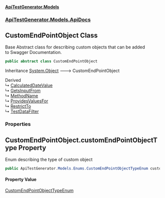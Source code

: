 #### [ApiTestGenerator.Models](ApiTestGenerator.Models.md 'ApiTestGenerator.Models')
### [ApiTestGenerator.Models.ApiDocs](ApiTestGenerator.Models.md#ApiTestGenerator.Models.ApiDocs 'ApiTestGenerator.Models.ApiDocs')

## CustomEndPointObject Class

Base Abstract class for describing custom objects that can be added  
to Swagger Documentation.

```csharp
public abstract class CustomEndPointObject
```

Inheritance [System.Object](https://docs.microsoft.com/en-us/dotnet/api/System.Object 'System.Object') &#129106; CustomEndPointObject

Derived  
&#8627; [CalculatedDateValue](CalculatedDateValue.md 'ApiTestGenerator.Models.ApiDocs.CalculatedDateValue')  
&#8627; [GetsInputFrom](GetsInputFrom.md 'ApiTestGenerator.Models.ApiDocs.GetsInputFrom')  
&#8627; [MethodName](MethodName.md 'ApiTestGenerator.Models.ApiDocs.MethodName')  
&#8627; [ProvidesValuesFor](ProvidesValuesFor.md 'ApiTestGenerator.Models.ApiDocs.ProvidesValuesFor')  
&#8627; [RestrictTo](RestrictTo.md 'ApiTestGenerator.Models.ApiDocs.RestrictTo')  
&#8627; [TestDataFilter](TestDataFilter.md 'ApiTestGenerator.Models.ApiDocs.TestDataFilter')
### Properties

<a name='ApiTestGenerator.Models.ApiDocs.CustomEndPointObject.customEndPointObjectType'></a>

## CustomEndPointObject.customEndPointObjectType Property

Enum describing the type of custom object

```csharp
public ApiTestGenerator.Models.Enums.CustomEndPointObjectTypeEnum customEndPointObjectType { get; set; }
```

#### Property Value
[CustomEndPointObjectTypeEnum](CustomEndPointObjectTypeEnum.md 'ApiTestGenerator.Models.Enums.CustomEndPointObjectTypeEnum')
